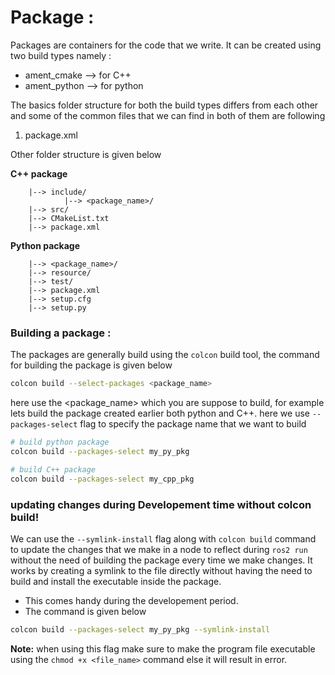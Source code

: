 # Package :

Packages are containers for the code that we write. It can be created using two build types namely :

- ament_cmake --> for C++
- ament_python --> for python

The basics folder structure for both the build types differs from each other and some of the common files that we can find in both of them are following

1. package.xml

Other folder structure is given below

**C++ package**

```
    |--> include/
            |--> <package_name>/
    |--> src/
    |--> CMakeList.txt
    |--> package.xml
```

**Python package**

```
    |--> <package_name>/
    |--> resource/
    |--> test/
    |--> package.xml
    |--> setup.cfg
    |--> setup.py
```

### Building a package :

The packages are generally build using the `colcon` build tool, the command for building the package is given below

```bash
colcon build --select-packages <package_name>
```

here use the <package_name> which you are suppose to build, for example lets build the package created earlier both python and C++. here we use `--packages-select` flag to specify the package name that we want to build

```bash
# build python package
colcon build --packages-select my_py_pkg

# build C++ package
colcon build --packages-select my_cpp_pkg
```

### updating changes during Developement time without colcon build!

We can use the `--symlink-install` flag along with `colcon build` command to update the changes that we make in a node to reflect during `ros2 run` without the need of building the package every time we make changes. It works by creating a symlink to the file directly without having the need to build and install the executable inside the package.

- This comes handy during the developement period.
- The command is given below

```bash
colcon build --packages-select my_py_pkg --symlink-install
```

**Note:** when using this flag make sure to make the program file executable using the `chmod +x <file_name>` command else it will result in error.

